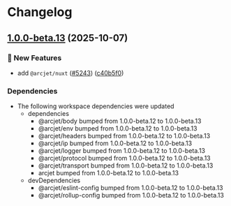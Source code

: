 # Changelog

## [1.0.0-beta.13](https://github.com/arcjet/arcjet-js/compare/v1.0.0-beta.12...@arcjet/nuxt-v1.0.0-beta.13) (2025-10-07)


### 🚀 New Features

* add `@arcjet/nuxt` ([#5243](https://github.com/arcjet/arcjet-js/issues/5243)) ([c40b5f0](https://github.com/arcjet/arcjet-js/commit/c40b5f01c73801dda93d75a6a17d1f37ca010c9e))


### Dependencies

* The following workspace dependencies were updated
  * dependencies
    * @arcjet/body bumped from 1.0.0-beta.12 to 1.0.0-beta.13
    * @arcjet/env bumped from 1.0.0-beta.12 to 1.0.0-beta.13
    * @arcjet/headers bumped from 1.0.0-beta.12 to 1.0.0-beta.13
    * @arcjet/ip bumped from 1.0.0-beta.12 to 1.0.0-beta.13
    * @arcjet/logger bumped from 1.0.0-beta.12 to 1.0.0-beta.13
    * @arcjet/protocol bumped from 1.0.0-beta.12 to 1.0.0-beta.13
    * @arcjet/transport bumped from 1.0.0-beta.12 to 1.0.0-beta.13
    * arcjet bumped from 1.0.0-beta.12 to 1.0.0-beta.13
  * devDependencies
    * @arcjet/eslint-config bumped from 1.0.0-beta.12 to 1.0.0-beta.13
    * @arcjet/rollup-config bumped from 1.0.0-beta.12 to 1.0.0-beta.13
